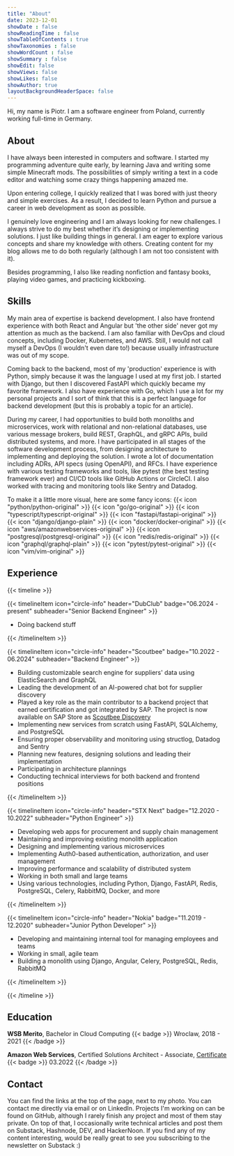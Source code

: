 ```yaml
---
title: "About"
date: 2023-12-01
showDate : false
showReadingTime : false
showTableOfContents : true
showTaxonomies : false 
showWordCount : false
showSummary : false
showEdit: false
showViews: false
showLikes: false
showAuthor: true
layoutBackgroundHeaderSpace: false
---
```


Hi, my name is Piotr. I am a software engineer from Poland, currently working
full-time in Germany.

## About

I have always been interested in computers and software. I started my
programming adventure quite early, by learning Java and writing some simple
Minecraft mods. The possibilities of simply writing a text in a code editor and
watching some crazy things happening amazed me.

Upon entering college, I quickly realized that I was bored with just theory and
simple exercises. As a result, I decided to learn Python and pursue a career in
web development as soon as possible.

I genuinely love engineering and I am always looking for new challenges. I
always strive to do my best whether it’s designing or implementing solutions. I
just like building things in general. I am eager to explore various concepts
and share my knowledge with others. Creating content for my blog allows me to
do both regularly (although I am not too consistent with it).

Besides programming, I also like reading nonfiction and fantasy books, playing
video games, and practicing kickboxing.

## Skills

My main area of expertise is backend development. I also have frontend
experience with both React and Angular but 'the other side' never got my
attention as much as the backend. I am also familiar with DevOps and cloud
concepts, including Docker, Kubernetes, and AWS. Still, I would not call myself
a DevOps (I wouldn't even dare to!) because usually infrastructure was out of
my scope. 

Coming back to the backend, most of my 'production' experience is with Python,
simply because it was the language I used at my first job. I started with
Django, but then I discovered FastAPI which quickly became my favorite
framework. I also have experience with Go, which I use a lot for my personal
projects and I sort of think that this is a perfect language for backend
development (but this is probably a topic for an article).

During my career, I had opportunities to build both monoliths and
microservices, work with relational and non-relational databases, use various
message brokers, build REST, GraphQL, and gRPC APIs, build distributed systems,
and more. I have participated in all stages of the software development
process, from designing architecture to implementing and deploying the
solution. I wrote a lot of documentation including ADRs, API specs (using
OpenAPI), and RFCs. I have experience with various testing frameworks and
tools, like pytest (the best testing framework ever) and CI/CD tools like
GitHub Actions or CircleCI. I also worked with tracing and monitoring tools
like Sentry and Datadog. 

To make it a little more visual, here are some fancy icons:
{{< icon "python/python-original" >}}
{{< icon "go/go-original" >}}
{{< icon "typescript/typescript-original" >}}
{{< icon "fastapi/fastapi-original" >}}
{{< icon "django/django-plain" >}}
{{< icon "docker/docker-original" >}}
{{< icon "aws/amazonwebservices-original" >}}
{{< icon "postgresql/postgresql-original" >}}
{{< icon "redis/redis-original" >}}
{{< icon "graphql/graphql-plain" >}}
{{< icon "pytest/pytest-original" >}}
{{< icon "vim/vim-original" >}}

## Experience

{{< timeline >}}

{{< timelineItem icon="circle-info" header="DubClub" badge="06.2024 - present" subheader="Senior Backend Engineer" >}}
<ul>
    <li>Doing backend stuff</li>
</ul>
{{< /timelineItem >}}

{{< timelineItem icon="circle-info" header="Scoutbee" badge="10.2022 - 06.2024" subheader="Backend Engineer" >}}
<ul>
    <li>Building customizable search engine for suppliers' data using ElasticSearch
    and GraphQL</li>
    <li>Leading the development of an AI-powered chat bot for supplier
    discovery</li>
    <li>
            Played a key role as the main contributor to a backend project that
            earned certification and got integrated by SAP. The project is now
            available on SAP Store as <a
                href="https://store.sap.com/dcp/en/product/display-2001012892_live_v1/scoutbee-discovery">Scoutbee
                Discovery</a>
    </li>
    <li>Implementing new services from scratch using FastAPI, SQLAlchemy, and
    PostgreSQL</li>
    <li>Ensuring proper observability and monitoring using structlog, Datadog and
    Sentry</li>
    <li>Planning new features, designing solutions and leading their
    implementation</li>
    <li>Participating in architecture plannings</li>
    <li>Conducting technical interviews for both backend and frontend
    positions</li>
</ul>
{{< /timelineItem >}}

{{< timelineItem icon="circle-info" header="STX Next" badge="12.2020 - 10.2022" subheader="Python Engineer" >}}
<ul>
    <li>Developing web apps for procurement and supply chain management</li>
    <li>Maintaining and improving existing monolith application</li>
    <li>Designing and implementing various microservices</li>
    <li>Implementing Auth0-based authentication, authorization, and user
    management</li>
    <li>Improving performance and scalability of distributed system</li>
    <li>Working in both small and large teams</li>
    <li>Using various technologies, including Python, Django, FastAPI, Redis,
    PostgreSQL, Celery, RabbitMQ, Docker, and more</li>
</ul>

{{< /timelineItem >}}

{{< timelineItem icon="circle-info" header="Nokia" badge="11.2019 - 12.2020" subheader="Junior Python Developer" >}}
<ul>
    <li>Developing and maintaining internal tool for managing employees and
    teams</li>
    <li>Working in small, agile team</li>
    <li>Building a monolith using Django, Angular, Celery, PostgreSQL, Redis,
    RabbitMQ</li>
</ul>
{{< /timelineItem >}}

{{< /timeline >}}

## Education

**WSB Merito**, Bachelor in Cloud Computing
{{< badge >}}
Wroclaw, 2018 - 2021
{{< /badge >}}

**Amazon Web Services**, Certified Solutions Architect - Associate,
[Certificate](https://www.credly.com/badges/d2415af6-dec1-4fd0-8465-bf0f8133ff20)
{{< badge >}}
03.2022
{{< /badge >}}

## Contact

You can find the links at the top of the page, next to my photo. You can
contact me directly via email or on LinkedIn. Projects I'm working on can be
found on GitHub, although I rarely finish any project and most of them stay
private. On top of that, I occasionally write technical articles and post them
on Substack, Hashnode, DEV, and HackerNoon. If you find any of my content
interesting, would be really great to see you subscribing to the newsletter on
Substack :)
